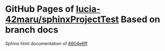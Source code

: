 GitHub Pages of [lucia-42maru/sphinxProjectTest](https://github.com/lucia-42maru/sphinxProjectTest.git)
Based on branch docs
===
Sphinx html documentation of [8804e6ff](https://github.com/lucia-42maru/sphinxProjectTest/tree/8804e6ff20d9a5d07429d957cb97620a01426a71)
